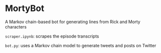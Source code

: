 # MortyBot
A Markov chain-based bot for generating lines from Rick and Morty characters

`scraper.ipynb`: scrapes the episode transcripts

`bot.py`: uses a Markov chain model to generate tweets and posts on Twitter 
